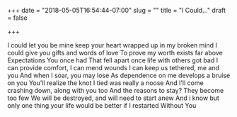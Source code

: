 +++
date = "2018-05-05T16:54:44-07:00"
slug = ""
title = "I Could..."
draft = false

+++


I could let you be mine
keep your heart wrapped up in my broken mind
I could give you gifts and words of love
To prove my worth exists far above
Expectations You once had
That fell apart once life with others got bad
I can provide comfort, I can mend wounds
I can keep us tethered, me and you
And when I soar, you may lose
As dependence on me develops a bruise on you
You'll realize the knot I tied was really a noose
And I'll come crashing down, along with you too
And the reasons to stay? They become too few
We will be destroyed, and will need to start anew
And i know but only one thing
your life would be better if I restarted
Without
You
